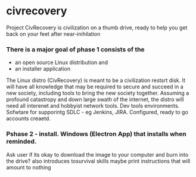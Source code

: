 # civrecovery
Project CivRecovery is civilization on a thumb drive, ready to help you get back on your feet after near-inihilation

### There is a major goal of phase 1 consists of the 
- an open source Linux distribution and 
- an installer application
   
The Linux distro (CivRecovery) is meant to be a civilization restsrt disk. It will have all knowledge that may be required to secure and succeed in a new society, including tools to bring the new society together. Assuming a profound catastropy and down large swath of the internet, the distro will need all interenet and hobbyist network tools. Dev tools environments. Sofwtare for supporintg SDLC - eg Jenkins, JIRA. Configured, ready to go accounts creaetd.

### **Pshase 2** - install. Windows (Electron App) that installs when reminded. 
Ask user if its okay to download the image to your computer and burn into the drive?
also introduces tosurvival skills
maybe print instructions that will amount to nothing
